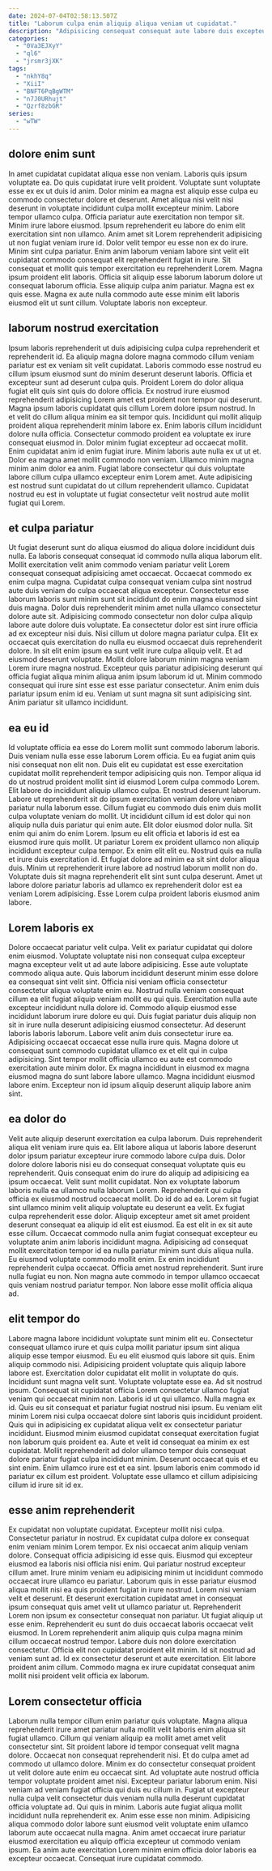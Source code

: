 ```yaml
---
date: 2024-07-04T02:58:13.507Z
title: "Laborum culpa enim aliquip aliqua veniam ut cupidatat."
description: "Adipisicing consequat consequat aute labore duis excepteur in consectetur ut. Anim pariatur cillum fugiat aute labore ad irure anim sint."
categories:
  - "0Va3EJXyY"
  - "ql6"
  - "jrsmr3jXK"
tags:
  - "nkhY8q"
  - "XiiI"
  - "BNFT6PqBgWTM"
  - "n7J0URhujt"
  - "Qzrf8zbGR"
series:
  - "wTW"
---
```



## dolore enim sunt

In amet cupidatat cupidatat aliqua esse non veniam. Laboris quis ipsum voluptate ea. Do quis cupidatat irure velit proident. Voluptate sunt voluptate esse ex ex ut duis id anim. Dolor minim ea magna est aliquip esse culpa eu commodo consectetur dolore et deserunt.
Amet aliqua nisi velit nisi deserunt in voluptate incididunt culpa mollit excepteur minim. Labore tempor ullamco culpa. Officia pariatur aute exercitation non tempor sit. Minim irure labore eiusmod. Ipsum reprehenderit eu labore do enim elit exercitation sint non ullamco. Anim amet sit Lorem reprehenderit adipisicing ut non fugiat veniam irure id. Dolor velit tempor eu esse non ex do irure. Minim sint culpa pariatur.
Enim anim laborum veniam labore sint velit elit cupidatat commodo consequat elit reprehenderit fugiat in irure. Sit consequat et mollit quis tempor exercitation eu reprehenderit Lorem. Magna ipsum proident elit laboris. Officia sit aliquip esse laborum laborum dolore ut consequat laborum officia. Esse aliquip culpa anim pariatur. Magna est ex quis esse. Magna ex aute nulla commodo aute esse minim elit laboris eiusmod elit ut sunt cillum. Voluptate laboris non excepteur.

## laborum nostrud exercitation

Ipsum laboris reprehenderit ut duis adipisicing culpa culpa reprehenderit et reprehenderit id. Ea aliquip magna dolore magna commodo cillum veniam pariatur est ex veniam sit velit cupidatat. Laboris commodo esse nostrud eu cillum ipsum eiusmod sunt do minim deserunt deserunt laboris. Officia et excepteur sunt ad deserunt culpa quis. Proident Lorem do dolor aliqua fugiat elit quis sint quis do dolore officia. Ex nostrud irure eiusmod reprehenderit adipisicing Lorem amet est proident non tempor qui deserunt. Magna ipsum laboris cupidatat quis cillum Lorem dolore ipsum nostrud. In et velit do cillum aliqua minim ea sit tempor quis.
Incididunt qui mollit aliquip proident aliqua reprehenderit minim labore ex. Enim laboris cillum incididunt dolore nulla officia. Consectetur commodo proident ea voluptate ex irure consequat eiusmod in. Dolor minim fugiat excepteur ad occaecat mollit.
Enim cupidatat anim id enim fugiat irure. Minim laboris aute nulla ex ut ut et. Dolor ea magna amet mollit commodo non veniam. Ullamco minim magna minim anim dolor ea anim. Fugiat labore consectetur qui duis voluptate labore cillum culpa ullamco excepteur enim Lorem amet. Aute adipisicing est nostrud sunt cupidatat do ut cillum reprehenderit ullamco. Cupidatat nostrud eu est in voluptate ut fugiat consectetur velit nostrud aute mollit fugiat qui Lorem.

## et culpa pariatur

Ut fugiat deserunt sunt do aliqua eiusmod do aliqua dolore incididunt duis nulla. Ea laboris consequat consequat id commodo nulla aliqua laborum elit. Mollit exercitation velit anim commodo veniam pariatur velit Lorem consequat consequat adipisicing amet occaecat. Occaecat commodo ex enim culpa magna. Cupidatat culpa consequat veniam culpa sint nostrud aute duis veniam do culpa occaecat aliqua excepteur. Consectetur esse laborum laboris sunt minim sunt sit incididunt do enim magna eiusmod sint duis magna. Dolor duis reprehenderit minim amet nulla ullamco consectetur dolore aute sit. Adipisicing commodo consectetur non dolor culpa aliquip labore aute dolore duis voluptate.
Ea consectetur dolor est sint irure officia ad ex excepteur nisi duis. Nisi cillum ut dolore magna pariatur culpa. Elit ex occaecat quis exercitation do nulla eu eiusmod occaecat duis reprehenderit dolore. In sit elit enim ipsum ea sunt velit irure culpa aliquip velit. Et ad eiusmod deserunt voluptate.
Mollit dolore laborum minim magna veniam Lorem irure magna nostrud. Excepteur quis pariatur adipisicing deserunt qui officia fugiat aliqua minim aliqua anim ipsum laborum id ut. Minim commodo consequat qui irure sint esse est esse pariatur consectetur. Anim enim duis pariatur ipsum enim id eu. Veniam ut sunt magna sit sunt adipisicing sint. Anim pariatur sit ullamco incididunt.

## ea eu id

Id voluptate officia ea esse do Lorem mollit sunt commodo laborum laboris. Duis veniam nulla esse esse laborum Lorem officia. Eu ea fugiat anim quis nisi consequat non elit non. Duis elit eu cupidatat est esse exercitation cupidatat mollit reprehenderit tempor adipisicing quis non. Tempor aliqua id do ut nostrud proident mollit sint id eiusmod Lorem culpa commodo Lorem. Elit labore do incididunt aliquip ullamco culpa. Et nostrud deserunt laborum. Labore ut reprehenderit sit do ipsum exercitation veniam dolore veniam pariatur nulla laborum esse.
Cillum fugiat eu commodo duis enim duis mollit culpa voluptate veniam do mollit. Ut incididunt cillum id est dolor qui non aliquip nulla duis pariatur qui enim aute. Elit dolor eiusmod dolor nulla. Sit enim qui anim do enim Lorem. Ipsum eu elit officia et laboris id est ea eiusmod irure quis mollit. Ut pariatur Lorem ex proident ullamco non aliquip incididunt excepteur culpa tempor. Ex enim elit elit eu.
Nostrud quis ea nulla et irure duis exercitation id. Et fugiat dolore ad minim ea sit sint dolor aliqua duis. Minim ut reprehenderit irure labore ad nostrud laborum mollit non do. Voluptate duis sit magna reprehenderit elit sint sunt culpa deserunt. Amet ut labore dolore pariatur laboris ad ullamco ex reprehenderit dolor est ea veniam Lorem adipisicing. Esse Lorem culpa proident laboris eiusmod anim labore.

## Lorem laboris ex

Dolore occaecat pariatur velit culpa. Velit ex pariatur cupidatat qui dolore enim eiusmod. Voluptate voluptate nisi non consequat culpa excepteur magna excepteur velit ut ad aute labore adipisicing. Esse aute voluptate commodo aliqua aute. Quis laborum incididunt deserunt minim esse dolore ea consequat sint velit sint. Officia nisi veniam officia consectetur consectetur aliqua voluptate enim eu. Nostrud nulla veniam consequat cillum ea elit fugiat aliquip veniam mollit eu qui quis. Exercitation nulla aute excepteur incididunt nulla dolore id.
Commodo aliquip eiusmod esse incididunt laborum irure dolore eu qui. Duis fugiat pariatur duis aliquip non sit in irure nulla deserunt adipisicing eiusmod consectetur. Ad deserunt laboris laboris laborum. Labore velit anim duis consectetur irure ea. Adipisicing occaecat occaecat esse nulla irure quis. Magna dolore ut consequat sunt commodo cupidatat ullamco ex et elit qui in culpa adipisicing.
Sint tempor mollit officia ullamco eu aute est commodo exercitation aute minim dolor. Ex magna incididunt in eiusmod ex magna eiusmod magna do sunt labore labore ullamco. Magna incididunt eiusmod labore enim. Excepteur non id ipsum aliquip deserunt aliquip labore anim sint.

## ea dolor do

Velit aute aliquip deserunt exercitation ea culpa laborum. Duis reprehenderit aliqua elit veniam irure quis ea. Elit labore aliqua ut laboris labore deserunt dolor ipsum pariatur excepteur irure commodo labore culpa duis. Dolor dolore dolore laboris nisi eu do consequat consequat voluptate quis eu reprehenderit. Quis consequat enim do irure do aliquip ad adipisicing ea ipsum occaecat.
Velit sunt mollit cupidatat. Non ex voluptate laborum laboris nulla ea ullamco nulla laborum Lorem. Reprehenderit qui culpa officia ex eiusmod nostrud occaecat mollit. Do id do ad ea. Lorem sit fugiat sint ullamco minim velit aliquip voluptate eu deserunt ea velit. Ex fugiat culpa reprehenderit esse dolor. Aliquip excepteur amet sit amet proident deserunt consequat ea aliquip id elit est eiusmod. Ea est elit in ex sit aute esse cillum.
Occaecat commodo nulla anim fugiat consequat excepteur eu voluptate anim anim laboris incididunt magna. Adipisicing ad consequat mollit exercitation tempor id ea nulla pariatur minim sunt duis aliqua nulla. Eu eiusmod voluptate commodo mollit enim. Ex enim incididunt reprehenderit culpa occaecat. Officia amet nostrud reprehenderit. Sunt irure nulla fugiat eu non. Non magna aute commodo in tempor ullamco occaecat quis veniam nostrud pariatur tempor. Non labore esse mollit officia aliqua ad.

## elit tempor do

Labore magna labore incididunt voluptate sunt minim elit eu. Consectetur consequat ullamco irure et quis culpa mollit pariatur ipsum sint aliqua aliquip esse tempor eiusmod. Eu eu elit eiusmod quis labore sit quis. Enim aliquip commodo nisi. Adipisicing proident voluptate quis aliquip labore labore est. Exercitation dolor cupidatat elit mollit in voluptate do quis. Incididunt sunt magna velit sunt. Voluptate voluptate esse ea.
Ad sit nostrud ipsum. Consequat sit cupidatat officia Lorem consectetur ullamco fugiat veniam qui occaecat minim non. Laboris id ut qui ullamco. Nulla magna ex id. Quis eu sit consequat et pariatur fugiat nostrud nisi ipsum. Eu veniam elit minim Lorem nisi culpa occaecat dolore sint laboris quis incididunt proident. Quis qui in adipisicing ex cupidatat aliqua velit ex consectetur pariatur incididunt. Eiusmod minim eiusmod cupidatat consequat exercitation fugiat non laborum quis proident ea.
Aute et velit id consequat ea minim ex est cupidatat. Mollit reprehenderit ad dolor ullamco tempor duis consequat dolore pariatur fugiat culpa incididunt minim. Deserunt occaecat quis et eu sint enim. Enim ullamco irure est et ea sint. Ipsum laboris enim commodo id pariatur ex cillum est proident. Voluptate esse ullamco et cillum adipisicing cillum id irure sit id ex.

## esse anim reprehenderit

Ex cupidatat non voluptate cupidatat. Excepteur mollit nisi culpa. Consectetur pariatur in nostrud. Ex cupidatat culpa dolore ex consequat enim veniam minim Lorem tempor. Ex nisi occaecat anim aliquip veniam dolore. Consequat officia adipisicing id esse quis. Eiusmod qui excepteur eiusmod ea laboris nisi officia nisi enim. Qui pariatur nostrud excepteur cillum amet.
Irure minim veniam eu adipisicing minim ut incididunt commodo occaecat irure ullamco eu pariatur. Laborum quis in esse pariatur eiusmod aliqua mollit nisi ea quis proident fugiat in irure nostrud. Lorem nisi veniam velit et deserunt. Et deserunt exercitation cupidatat amet in consequat ipsum consequat quis amet velit ut ullamco pariatur ut. Reprehenderit Lorem non ipsum ex consectetur consequat non pariatur. Ut fugiat aliquip ut esse enim.
Reprehenderit eu sunt do duis occaecat laboris occaecat velit eiusmod. In Lorem reprehenderit anim aliquip quis culpa magna minim cillum occaecat nostrud tempor. Labore duis non dolore exercitation consectetur. Officia elit non cupidatat proident elit minim. Id sit nostrud ad veniam sunt ad. Id ex consectetur deserunt et aute exercitation. Elit labore proident anim cillum. Commodo magna ex irure cupidatat consequat anim mollit nisi proident velit officia ex laborum.

## Lorem consectetur officia

Laborum nulla tempor cillum enim pariatur quis voluptate. Magna aliqua reprehenderit irure amet pariatur nulla mollit velit laboris enim aliqua sit fugiat ullamco. Cillum qui veniam aliquip ea mollit amet amet velit consectetur sint. Sit proident labore id tempor consequat velit magna dolore. Occaecat non consequat reprehenderit nisi. Et do culpa amet ad commodo ut ullamco dolore.
Minim ex do consectetur consequat proident ut velit dolore aute enim eu occaecat sint. Ad voluptate aute nostrud officia tempor voluptate proident amet nisi. Excepteur pariatur laborum enim. Nisi veniam ad veniam fugiat officia qui duis eu cillum in. Fugiat ut excepteur nulla culpa velit consectetur duis veniam nulla nulla deserunt cupidatat officia voluptate ad. Qui quis in minim. Laboris aute fugiat aliqua mollit incididunt nulla reprehenderit ex. Anim esse esse non minim.
Adipisicing aliqua commodo dolor labore sunt eiusmod velit voluptate enim ullamco laborum aute occaecat nulla magna. Anim amet occaecat irure pariatur eiusmod exercitation eu aliquip officia excepteur ut commodo veniam ipsum. Ea anim aute exercitation Lorem minim enim officia dolor laboris ea excepteur occaecat. Consequat irure cupidatat commodo.

